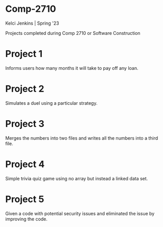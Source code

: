# Comp-2710
Kelci Jenkins | Spring '23 

Projects completed during Comp 2710 or Software Construction

# Project 1
Informs users how many months it will take to pay off any loan.

# Project 2
Simulates a duel using a particular strategy.

# Project 3
Merges the numbers into two files and writes all the numbers into a third file.

# Project 4
Simple trivia quiz game using no array but instead a linked data set.

# Project 5
Given a code with potential security issues and eliminated the issue by improving the code.
